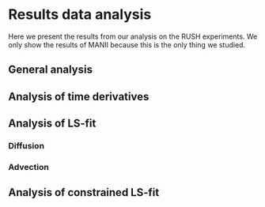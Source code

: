 # Results data analysis

Here we present the results from our analysis on the RUSH experiments. We only show the results of MANII because this is the only thing we studied.

## General analysis


## Analysis of time derivatives



## Analysis of LS-fit


### Diffusion


### Advection

## Analysis of constrained LS-fit